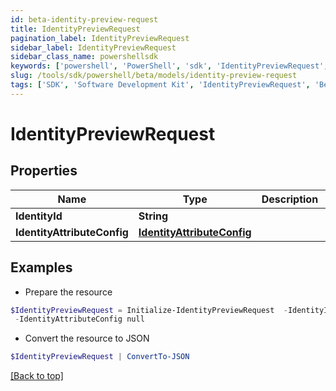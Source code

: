 ```yaml
---
id: beta-identity-preview-request
title: IdentityPreviewRequest
pagination_label: IdentityPreviewRequest
sidebar_label: IdentityPreviewRequest
sidebar_class_name: powershellsdk
keywords: ['powershell', 'PowerShell', 'sdk', 'IdentityPreviewRequest', 'BetaIdentityPreviewRequest'] 
slug: /tools/sdk/powershell/beta/models/identity-preview-request
tags: ['SDK', 'Software Development Kit', 'IdentityPreviewRequest', 'BetaIdentityPreviewRequest']
---
```



# IdentityPreviewRequest

## Properties

Name | Type | Description | Notes
------------ | ------------- | ------------- | -------------
**IdentityId** | **String** |  | [optional] 
**IdentityAttributeConfig** | [**IdentityAttributeConfig**](identity-attribute-config) |  | [optional] 

## Examples

- Prepare the resource
```powershell
$IdentityPreviewRequest = Initialize-IdentityPreviewRequest  -IdentityId null `
 -IdentityAttributeConfig null
```

- Convert the resource to JSON
```powershell
$IdentityPreviewRequest | ConvertTo-JSON
```


[[Back to top]](#) 

